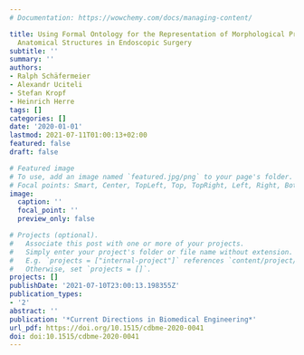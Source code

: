 ```yaml
---
# Documentation: https://wowchemy.com/docs/managing-content/

title: Using Formal Ontology for the Representation of Morphological Properties of
  Anatomical Structures in Endoscopic Surgery
subtitle: ''
summary: ''
authors:
- Ralph Schäfermeier
- Alexandr Uciteli
- Stefan Kropf
- Heinrich Herre
tags: []
categories: []
date: '2020-01-01'
lastmod: 2021-07-11T01:00:13+02:00
featured: false
draft: false

# Featured image
# To use, add an image named `featured.jpg/png` to your page's folder.
# Focal points: Smart, Center, TopLeft, Top, TopRight, Left, Right, BottomLeft, Bottom, BottomRight.
image:
  caption: ''
  focal_point: ''
  preview_only: false

# Projects (optional).
#   Associate this post with one or more of your projects.
#   Simply enter your project's folder or file name without extension.
#   E.g. `projects = ["internal-project"]` references `content/project/deep-learning/index.md`.
#   Otherwise, set `projects = []`.
projects: []
publishDate: '2021-07-10T23:00:13.198355Z'
publication_types:
- '2'
abstract: ''
publication: '*Current Directions in Biomedical Engineering*'
url_pdf: https://doi.org/10.1515/cdbme-2020-0041
doi: doi:10.1515/cdbme-2020-0041
---
```

